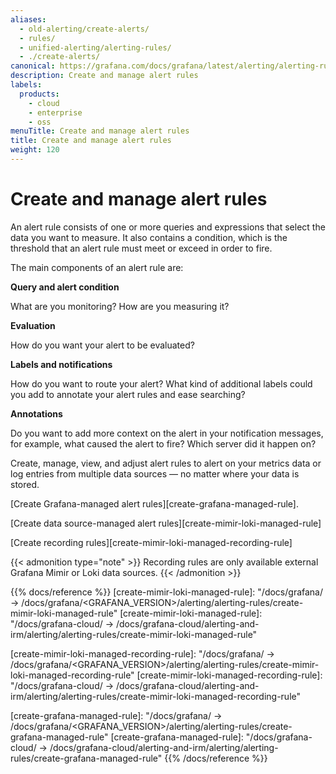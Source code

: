 ```yaml
---
aliases:
  - old-alerting/create-alerts/
  - rules/
  - unified-alerting/alerting-rules/
  - ./create-alerts/
canonical: https://grafana.com/docs/grafana/latest/alerting/alerting-rules/
description: Create and manage alert rules
labels:
  products:
    - cloud
    - enterprise
    - oss
menuTitle: Create and manage alert rules
title: Create and manage alert rules
weight: 120
---
```


# Create and manage alert rules

An alert rule consists of one or more queries and expressions that select the data you want to measure. It also contains a condition, which is the threshold that an alert rule must meet or exceed in order to fire.

The main components of an alert rule are:

**Query and alert condition**

What are you monitoring? How are you measuring it?

**Evaluation**

How do you want your alert to be evaluated?

**Labels and notifications**

How do you want to route your alert? What kind of additional labels could you add to annotate your alert rules and ease searching?

**Annotations**

Do you want to add more context on the alert in your notification messages, for example, what caused the alert to fire? Which server did it happen on?

Create, manage, view, and adjust alert rules to alert on your metrics data or log entries from multiple data sources — no matter where your data is stored.

[Create Grafana-managed alert rules][create-grafana-managed-rule].

[Create data source-managed alert rules][create-mimir-loki-managed-rule]

[Create recording rules][create-mimir-loki-managed-recording-rule]

{{< admonition type="note" >}}
Recording rules are only available external Grafana Mimir or Loki data sources.
{{< /admonition >}}

{{% docs/reference %}}
[create-mimir-loki-managed-rule]: "/docs/grafana/ -> /docs/grafana/<GRAFANA_VERSION>/alerting/alerting-rules/create-mimir-loki-managed-rule"
[create-mimir-loki-managed-rule]: "/docs/grafana-cloud/ -> /docs/grafana-cloud/alerting-and-irm/alerting/alerting-rules/create-mimir-loki-managed-rule"

[create-mimir-loki-managed-recording-rule]: "/docs/grafana/ -> /docs/grafana/<GRAFANA_VERSION>/alerting/alerting-rules/create-mimir-loki-managed-recording-rule"
[create-mimir-loki-managed-recording-rule]: "/docs/grafana-cloud/ -> /docs/grafana-cloud/alerting-and-irm/alerting/alerting-rules/create-mimir-loki-managed-recording-rule"

[create-grafana-managed-rule]: "/docs/grafana/ -> /docs/grafana/<GRAFANA_VERSION>/alerting/alerting-rules/create-grafana-managed-rule"
[create-grafana-managed-rule]: "/docs/grafana-cloud/ -> /docs/grafana-cloud/alerting-and-irm/alerting/alerting-rules/create-grafana-managed-rule"
{{% /docs/reference %}}

